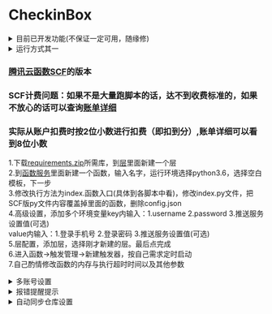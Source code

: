 # CheckinBox
<details>
  <summary>目前已开发功能(不保证一定可用，随缘修)</summary>

- [天翼云盘每日签到一次，抽奖2次](https://github.com/mengshouer/CheckinBox/tree/master/Cloud189Checkin)

- [最终幻想14积分商城签到](https://github.com/mengshouer/CheckinBox/tree/master/FF14Checkin)

- [什么值得买网页每日签到](https://github.com/mengshouer/CheckinBox/tree/master/smzdmCheckin)

- [52pojie每日签到+免费评分](https://github.com/mengshouer/CheckinBox/tree/master/Checkin52pj)

- [网易云音乐每日签到与刷歌单](https://github.com/mengshouer/CheckinBox/tree/master/NetEase_Music_daily)

- [有道云笔记签到](https://github.com/mengshouer/CheckinBox/tree/master/NoteyoudaoCheckin)

- [V2EX签到](https://github.com/mengshouer/CheckinBox/tree/master/V2EX)

- [恩山论坛签到](https://github.com/mengshouer/CheckinBox/tree/master/Enshan)

- [智友邦签到](https://github.com/mengshouer/CheckinBox/tree/master/Zhiyou)

</details>

<details>
  <summary>运行方式其一</summary>

~~Github Actions版本~~

自行探索

</details>

### [腾讯云函数SCF](https://console.cloud.tencent.com/scf/index)的版本<br>
### SCF计费问题：如果不是大量跑脚本的话，达不到收费标准的，如果不放心的话可以查询[账单详细](https://console.cloud.tencent.com/expense/bill/summary?businessCode=p_scf)<br>
### 实际从账户扣费时按2位小数进行扣费（即扣到分）,账单详细可以看到8位小数<br>
1.下载[requirements.zip](https://github.com/mengshouer/CheckinBox/releases)所需库，到[层](https://console.cloud.tencent.com/scf/layer)里面新建一个层<br>
2.到[函数服务](https://console.cloud.tencent.com/scf/list)里面新建一个函数，输入名字，运行环境选择python3.6，选择空白模板，下一步<br>
3.修改执行方法为index.函数入口(具体到各脚本中看)，修改index.py文件，把SCF版py文件内容覆盖掉里面的函数，删除config.json<br>
4.高级设置，添加多个环境变量key内输入：1.username 2.password 3.推送服务设置值(可选)<br>
value内输入：1.登录手机号 2.登录密码 3.推送服务设置值(可选)<br>
5.层配置，添加层，选择刚才新建的层。最后点完成<br>
6.进入函数→触发管理→新建触发器，按自己需求定时启动<br>
7.自己酌情修改函数的内存与执行超时时间以及其他参数

<details>
  <summary>多账号设置</summary>

Github Actions版本直接Secrets内多账号时账号密码一行一个一一对应<br>
腾讯云函数SCF在每个账号和密码后面添加\n，账号密码也是一一对应<br>
无多Server酱推送<br>

</details>

<details>
  <summary>报错提醒提示</summary>

推送可以设置的参数( Key/name(名称) --> Value(值) )：<br>
Github Actions添加在Setting→Secrets→New secrets，腾讯云函数SCF设置在环境变量里<br>
1. Key: SCKEY --> Value: [Server酱的推送SCKEY的值](http://sc.ftqq.com/)<br>
2. Key: SCTKEY --> Value: [Server酱·Turbo版的推送SCTKEY的值](http://sct.ftqq.com/)<br>
3. Key: Skey --> Value: [酷推调用代码Skey](https://cp.xuthus.cc/)<br>
4. Key: Smode --> Value: 酷推的推送渠道，不设置默认send.可选参数(send,group,psend,pgroup,wx,tg,ww,ding)<br>
5. Key: pushplus_token --> Value: [pushplus推送token](http://www.pushplus.plus/)<br>
6. Key: pushplus_topic --> Value: pushplus一对多推送需要的"群组编码"，一对一推送不用管填了报错<br>
7. Key: tg_token --> Value: Telegram bot的Token，Telegram机器人通知推送必填项<br>
8. Key: tg_chatid --> Value: 接收通知消息的Telegram用户的id，Telegram机器人通知推送必填项<br>
9. Key: tg_api_host --> Value: Telegram api自建的反向代理地址(不懂忽略此项)，默认tg官方api=api.telegram.org<br>
PS:腾讯云函数SCF的默认无推送，需要推送的话需要将[pusher.py](https://github.com/mengshouer/CheckinBox/blob/master/pusher.py)内的内容直接复制到所需函数的代码最上方！！！
#### 一切提醒都是报错提醒，没问题不提醒

</details>

<details>
  <summary>自动同步仓库设置</summary>

基础使用：<br>
> 上游变动后pull插件会自动发起pr，在默认的配置文件中如果有冲突需要自行**手动**确认。<br>

安装[pull插件](https://github.com/apps/pull)，然后设置生效的仓库并确认此项目已在pull插件的作用下<br>
PS. 如果未设置pull.yml配置文件，则mergeMethod的规则默认为none(我也不清楚none的pr规则<br>

高级使用：<br>
> 强制远程分支覆盖自己的分支<br>

1. 先完成基础使用后，在.github目录下(创建/修改)文件pull.yml<br>
2. 参考[插件使用文档](https://github.com/wei/pull#advanced-setup-with-config)进行修改<br>
PS.强制远程分支覆盖自己的分支只需要将mergeMethod的值修改为hardreset

</details>
